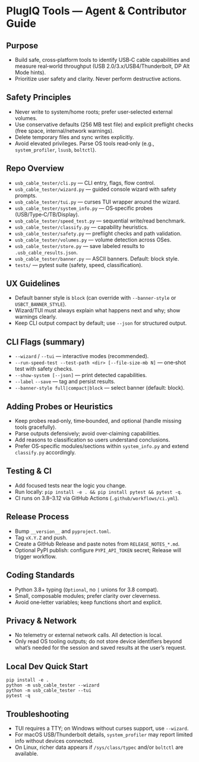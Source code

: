 PlugIQ Tools — Agent & Contributor Guide
=======================================

Purpose
-------
- Build safe, cross‑platform tools to identify USB‑C cable capabilities and measure real‑world throughput (USB 2.0/3.x/USB4/Thunderbolt, DP Alt Mode hints).
- Prioritize user safety and clarity. Never perform destructive actions.

Safety Principles
-----------------
- Never write to system/home roots; prefer user‑selected external volumes.
- Use conservative defaults (256 MB test file) and explicit preflight checks (free space, internal/network warnings).
- Delete temporary files and sync writes explicitly.
- Avoid elevated privileges. Parse OS tools read‑only (e.g., `system_profiler`, `lsusb`, `boltctl`).

Repo Overview
-------------
- `usb_cable_tester/cli.py` — CLI entry, flags, flow control.
- `usb_cable_tester/wizard.py` — guided console wizard with safety prompts.
- `usb_cable_tester/tui.py` — curses TUI wrapper around the wizard.
- `usb_cable_tester/system_info.py` — OS‑specific probes (USB/Type‑C/TB/Display).
- `usb_cable_tester/speed_test.py` — sequential write/read benchmark.
- `usb_cable_tester/classify.py` — capability heuristics.
- `usb_cable_tester/safety.py` — preflight checks and path validation.
- `usb_cable_tester/volumes.py` — volume detection across OSes.
- `usb_cable_tester/store.py` — save labeled results to `.usb_cable_results.json`.
- `usb_cable_tester/banner.py` — ASCII banners. Default: block style.
- `tests/` — pytest suite (safety, speed, classification).

UX Guidelines
-------------
- Default banner style is `block` (can override with `--banner-style` or `USBCT_BANNER_STYLE`).
- Wizard/TUI must always explain what happens next and why; show warnings clearly.
- Keep CLI output compact by default; use `--json` for structured output.

CLI Flags (summary)
-------------------
- `--wizard` / `--tui` — interactive modes (recommended).
- `--run-speed-test --test-path <dir> [--file-size-mb N]` — one‑shot test with safety checks.
- `--show-system [--json]` — print detected capabilities.
- `--label` `--save` — tag and persist results.
- `--banner-style full|compact|block` — select banner (default: block).

Adding Probes or Heuristics
---------------------------
- Keep probes read‑only, time‑bounded, and optional (handle missing tools gracefully).
- Parse outputs defensively; avoid over‑claiming capabilities.
- Add reasons to classification so users understand conclusions.
- Prefer OS‑specific modules/sections within `system_info.py` and extend `classify.py` accordingly.

Testing & CI
------------
- Add focused tests near the logic you change.
- Run locally: `pip install -e . && pip install pytest && pytest -q`.
- CI runs on 3.8–3.12 via GitHub Actions (`.github/workflows/ci.yml`).

Release Process
---------------
- Bump `__version__` and `pyproject.toml`.
- Tag `vX.Y.Z` and push.
- Create a GitHub Release and paste notes from `RELEASE_NOTES_*.md`.
- Optional PyPI publish: configure `PYPI_API_TOKEN` secret; Release will trigger workflow.

Coding Standards
----------------
- Python 3.8+ typing (`Optional`, no `|` unions for 3.8 compat).
- Small, composable modules; prefer clarity over cleverness.
- Avoid one‑letter variables; keep functions short and explicit.

Privacy & Network
-----------------
- No telemetry or external network calls. All detection is local.
- Only read OS tooling outputs; do not store device identifiers beyond what’s needed for the session and saved results at the user’s request.

Local Dev Quick Start
---------------------
```
pip install -e .
python -m usb_cable_tester --wizard
python -m usb_cable_tester --tui
pytest -q
```

Troubleshooting
---------------
- TUI requires a TTY; on Windows without curses support, use `--wizard`.
- For macOS USB/Thunderbolt details, `system_profiler` may report limited info without devices connected.
- On Linux, richer data appears if `/sys/class/typec` and/or `boltctl` are available.
